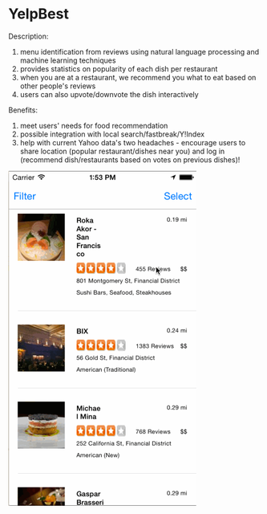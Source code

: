 # YelpBest

Description:
1. menu identification from reviews using natural language processing and machine learning techniques
2. provides statistics on popularity of each dish per restaurant
3. when you are at a restaurant, we recommend you what to eat based on other people's reviews
4. users can also upvote/downvote the dish interactively
 
 Benefits:
 1. meet users' needs for food recommendation
 2. possible integration with local search/fastbreak/Y!Index
 3. help with current Yahoo data's two headaches - encourage users to share location (popular restaurant/dishes near you) and log in (recommend dish/restaurants based on votes on previous dishes)!

![Video Walkthrough](demo.gif)
